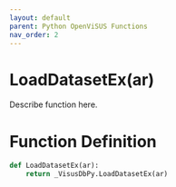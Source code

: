 ```yaml
---
layout: default
parent: Python OpenViSUS Functions
nav_order: 2
---
```


# LoadDatasetEx(ar)

Describe function here.

# Function Definition

```python
def LoadDatasetEx(ar):
    return _VisusDbPy.LoadDatasetEx(ar)
```